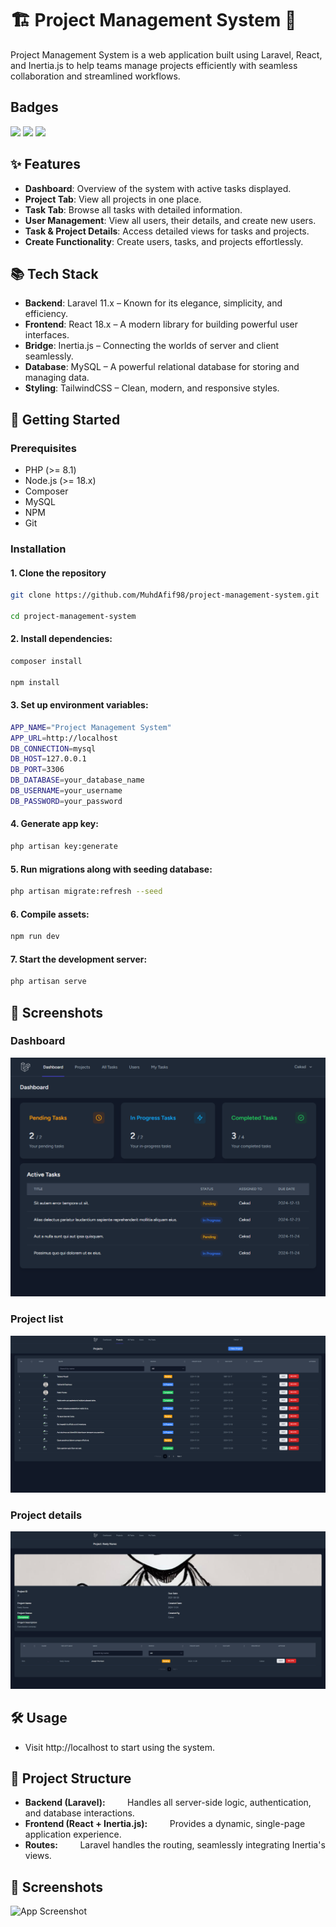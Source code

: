 # 🏗️ Project Management System 🌟

Project Management System is a web application built using Laravel, React, and Inertia.js to help teams manage projects efficiently with seamless collaboration and streamlined workflows.





## Badges

![](https://img.shields.io/badge/Laravel-FF2D20?style=for-the-badge&logo=laravel&logoColor=white) 
![](https://img.shields.io/badge/Tailwind_CSS-38B2AC?style=for-the-badge&logo=tailwind-css&logoColor=white) 
![](https://img.shields.io/badge/MySQL-005C84?style=for-the-badge&logo=mysql&logoColor=white)

## ✨ Features

- **Dashboard**: Overview of the system with active tasks displayed.
- **Project Tab**: View all projects in one place.
- **Task Tab**: Browse all tasks with detailed information.
- **User Management**: View all users, their details, and create new users.
- **Task & Project Details**: Access detailed views for tasks and projects.
- **Create Functionality**: Create users, tasks, and projects effortlessly.


## 📚 Tech Stack

- **Backend**: Laravel 11.x – Known for its elegance, simplicity, and efficiency.
- **Frontend**: React 18.x – A modern library for building powerful user interfaces.
- **Bridge**: Inertia.js – Connecting the worlds of server and client seamlessly.
- **Database**: MySQL – A powerful relational database for storing and managing data.
- **Styling**: TailwindCSS – Clean, modern, and responsive styles.

## 🚀 Getting Started

### Prerequisites
- PHP (>= 8.1)
- Node.js (>= 18.x)
- Composer
- MySQL
- NPM
- Git

### Installation

#### 1. Clone the repository

```bash
git clone https://github.com/MuhdAfif98/project-management-system.git

cd project-management-system
```

#### 2. Install dependencies:

```bash
composer install

npm install
```

#### 3. Set up environment variables:

```bash
APP_NAME="Project Management System"
APP_URL=http://localhost
DB_CONNECTION=mysql
DB_HOST=127.0.0.1
DB_PORT=3306
DB_DATABASE=your_database_name
DB_USERNAME=your_username
DB_PASSWORD=your_password
```

#### 4. Generate app key:

```bash
php artisan key:generate
```

#### 5. Run migrations along with seeding database:

```bash
php artisan migrate:refresh --seed
```

#### 6. Compile assets:

```bash
npm run dev
```

#### 7. Start the development server:

```bash
php artisan serve
```

## 🎨 Screenshots
 
### Dashboard
![dashboard](images/dashboard.png)

### Project list
![dashboard](images/project_list.png)

### Project details
![dashboard](images/project_detail.png)


## 🛠️ Usage

- Visit http://localhost to start using the system.


## 📂 Project Structure

- **Backend (Laravel):**
&nbsp; &nbsp;&nbsp;&nbsp;&nbsp;&nbsp; Handles all server-side logic, authentication, and database interactions.
- **Frontend (React + Inertia.js):**
&nbsp; &nbsp;&nbsp;&nbsp;&nbsp;&nbsp; Provides a dynamic, single-page application experience.
- **Routes:**
&nbsp; &nbsp;&nbsp;&nbsp;&nbsp;&nbsp; Laravel handles the routing, seamlessly integrating Inertia's views.
## 🎨 Screenshots

![App Screenshot](https://drive.google.com/file/d/1wiDHuWcKZGPzklcnF6vFjffBiRcLOLZN/view?usp=drive_link)

